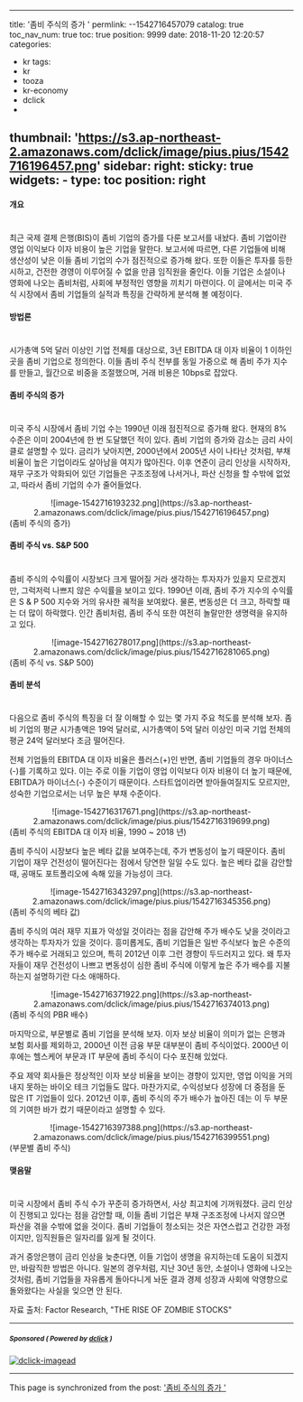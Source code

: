 
---
title: '좀비 주식의 증가  '
permlink: --1542716457079
catalog: true
toc_nav_num: true
toc: true
position: 9999
date: 2018-11-20 12:20:57
categories:
- kr
tags:
- kr
- tooza
- kr-economy
- dclick
- 
thumbnail: 'https://s3.ap-northeast-2.amazonaws.com/dclick/image/pius.pius/1542716196457.png'
sidebar:
    right:
        sticky: true
widgets:
    -
        type: toc
        position: right
---


#### 개요 
#
최근 국제 결제 은행(BIS)이 좀비 기업의 증가를 다룬 보고서를 내놨다. 좀비 기업이란 영업 이익보다 이자 비용이 높은 기업을 말한다. 보고서에 따르면, 다른 기업들에 비해 생산성이 낮은 이들 좀비 기업의 수가 점진적으로 증가해 왔다. 또한 이들은 투자를 등한시하고, 건전한 경영이 이루어질 수 없을 만큼 임직원을 줄인다. 이들 기업은 소설이나 영화에 나오는 좀비처럼, 사회에 부정적인 영향을 끼치기 마련이다. 이 글에서는 미국 주식 시장에서 좀비 기업들의 실적과 특징을 간략하게 분석해 볼 예정이다. 

#### 방법론 
#
시가총액 5억 달러 이상인 기업 전체를 대상으로, 3년 EBITDA 대 이자 비율이 1 이하인 곳을 좀비 기업으로 정의한다. 이들 좀비 주식 전부를 동일 가중으로 해 좀비 주가 지수를 만들고, 월간으로 비중을 조절했으며, 거래 비용은 10bps로 잡았다. 

#### 좀비 주식의 증가 
#
미국 주식 시장에서 좀비 기업 수는 1990년 이래 점진적으로 증가해 왔다. 현재의 8% 수준은 이미 2004년에 한 번 도달했던 적이 있다. 좀비 기업의 증가와 감소는 금리 사이클로 설명할 수 있다. 금리가 낮아지면, 2000년에서 2005년 사이 나타난 것처럼, 부채 비율이 높은 기업이라도 살아남을 여지가 많아진다.  이후 연준이 금리 인상을 시작하자, 재무 구조가 악화되어 있던 기업들은 구조조정에 나서거나, 파산 신청을 할 수밖에 없었고, 따라서 좀비 기업의 수가 줄어들었다. 

<center>
![image-1542716193232.png](https://s3.ap-northeast-2.amazonaws.com/dclick/image/pius.pius/1542716196457.png)
</center>
(좀비 주식의 증가) 

#### 좀비 주식 vs. S&P 500 
#
좀비 주식의 수익률이 시장보다 크게 떨어질 거라 생각하는 투자자가 있을지 모르겠지만, 그럭저럭 나쁘지 않은 수익률을 보이고 있다. 1990년 이래, 좀비 주가 지수의 수익률은  S & P 500 지수와 거의 유사한 궤적을 보여왔다. 물론, 변동성은 더 크고, 하락할 때는 더 많이 하락했다. 인간 좀비처럼, 좀비 주식 또한 여전히 놀랄만한 생명력을 유지하고 있다. 

<center>
![image-1542716278017.png](https://s3.ap-northeast-2.amazonaws.com/dclick/image/pius.pius/1542716281065.png)
</center>
(좀비 주식 vs. S&P 500) 

#### 좀비 분석 
#
다음으로 좀비 주식의 특징을 더 잘 이해할 수 있는 몇 가지 주요 척도를 분석해 보자. 좀비 기업의 평균 시가총액은 19억 달러로, 시가총액이 5억 달러 이상인 미국 기업 전체의 평균 24억 달러보다 조금 떨어진다.  

전체 기업들의 EBITDA 대 이자 비율은 플러스(+)인 반면, 좀비 기업들의 경우 마이너스(-)를 기록하고 있다. 이는 주로 이들 기업이 영업 이익보다 이자 비용이 더 높기 때문에, EBITDA가 마이너스(-) 수준이기 때문이다. 스타트업이라면 받아들여질지도 모르지만, 성숙한 기업으로서는 너무 높은 부채 수준이다.  

<center>
![image-1542716317671.png](https://s3.ap-northeast-2.amazonaws.com/dclick/image/pius.pius/1542716319699.png)
</center>
(좀비 주식의 EBITDA 대 이자 비율, 1990 ~ 2018 년) 

좀비 주식이 시장보다 높은 베타 값을 보여주는데, 주가 변동성이 높기 때문이다. 좀비 기업이 재무 건전성이 떨어진다는 점에서 당연한 일일 수도 있다. 높은 베타 값을 감안할 때, 공매도 포트폴리오에 속해 있을 가능성이 크다.  

<center>
![image-1542716343297.png](https://s3.ap-northeast-2.amazonaws.com/dclick/image/pius.pius/1542716345356.png)
</center>
(좀비 주식의 베타 값) 

좀비 주식의 여러 재무 지표가 악성일 것이라는 점을 감안해 주가 배수도 낮을 것이라고 생각하는 투자자가 있을 것이다. 흥미롭게도, 좀비 기업들은 일반 주식보다 높은 수준의 주가 배수로 거래되고 있으며, 특히 2012년 이후 그런 경향이 두드러지고 있다. 왜 투자자들이 재무 건전성이 나쁘고 변동성이 심한 좀비 주식에 이렇게 높은 주가 배수를 지불하는지 설명하기란 다소 애매하다.  

<center>
![image-1542716371922.png](https://s3.ap-northeast-2.amazonaws.com/dclick/image/pius.pius/1542716374013.png)
</center>
(좀비 주식의 PBR 배수) 

마지막으로, 부문별로 좀비 기업을 분석해 보자. 이자 보상 비율이 의미가 없는 은행과 보험 회사를 제외하고, 2000년 이전 금융 부문 대부분이 좀비 주식이었다. 2000년 이후에는 헬스케어 부문과 IT 부문에 좀비 주식이 다수 포진해 있었다.  

주요 제약 회사들은 정상적인 이자 보상 비율을 보이는 경향이 있지만, 영업 이익을 거의 내지 못하는 바이오 테크 기업들도 많다. 마찬가지로, 수익성보다 성장에 더 중점을 둔 많은 IT 기업들이 있다. 2012년 이후, 좀비 주식의 주가 배수가 높아진 데는 이 두 부문의 기여한 바가 컸기 때문이라고 설명할 수 있다. 

<center>
![image-1542716397388.png](https://s3.ap-northeast-2.amazonaws.com/dclick/image/pius.pius/1542716399551.png)
</center>
(부문별 좀비 주식) 

#### 맺음말
#
미국 시장에서 좀비 주식 수가 꾸준히 증가하면서, 사상 최고치에 기꺼워졌다. 금리 인상이 진행되고 있다는 점을 감안할 때, 이들 좀비 기업은 부채 구조조정에 나서지 않으면 파산을 겪을 수밖에 없을 것이다. 좀비 기업들이 청소되는 것은 자연스럽고 건강한 과정이지만, 임직원들은 일자리를 잃게 될 것이다. 

과거 중앙은행이 금리 인상을 늦춘다면, 이들 기업이 생명을 유지하는데 도움이 되겠지만, 바람직한 방법은 아니다. 일본의 경우처럼, 지난 30년 동안, 소설이나 영화에 나오는 것처럼, 좀비 기업들을 자유롭게 돌아다니게 놔둔 결과 경제 성장과 사회에 악영향으로 돌와왔다는 사실을 잊으면 안 된다.  

자료 출처: Factor Research, "THE RISE OF ZOMBIE STOCKS"

---

#####  <sub> **Sponsored ( Powered by [dclick](https://www.dclick.io) )** </sub>
[![dclick-imagead](https://s3.ap-northeast-2.amazonaws.com/dclick/image/dclick/1540725947960.png)](https://api.dclick.io/v1/c?x=eyJhbGciOiJIUzI1NiIsInR5cCI6IkpXVCJ9.eyJjIjoicGl1cy5waXVzIiwicyI6Ii0tMTU0MjcxNjQ1NzA3OSIsImEiOlsiaS02Il0sInVybCI6Imh0dHA6Ly93d3cueWVzMjQuY29tLzI0L0dvb2RzLzY1NTU5MzcwP0Fjb2RlPTEwMSIsImlhdCI6MTU0MjcxNjQ1NywiZXhwIjoxODU4MDc2NDU3fQ.hny5MudObSIppbiLRrMDy6Y4KDlXtpDxIeL-w-qGnUA)

- - -

This page is synchronized from the post: ['좀비 주식의 증가  '](https://steemit.com/@pius.pius/--1542716457079)
